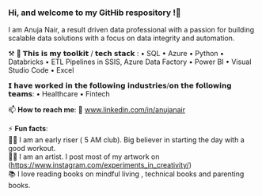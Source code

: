 ### Hi, and welcome to my GitHib respository !👋
I am Anuja Nair, a result driven data professional with a passion for building scalable data solutions with a focus on data integrity and automation.

⚒️ 🧰 𝗧𝗵𝗶𝘀 𝗶𝘀 𝗺𝘆 𝘁𝗼𝗼𝗹𝗸𝗶𝘁 / 𝘁𝗲𝗰𝗵 𝘀𝘁𝗮𝗰𝗸 : • SQL • Azure • Python • Databricks • ETL Pipelines in SSIS, Azure Data Factory • Power BI • Visual Studio Code • Excel 

𝗜 𝗵𝗮𝘃𝗲 𝘄𝗼𝗿𝗸𝗲𝗱 𝗶𝗻 𝘁𝗵𝗲 𝗳𝗼𝗹𝗹𝗼𝘄𝗶𝗻𝗴 𝗶𝗻𝗱𝘂𝘀𝘁𝗿𝗶𝗲𝘀/𝗼𝗻 𝘁𝗵𝗲 𝗳𝗼𝗹𝗹𝗼𝘄𝗶𝗻𝗴 𝘁𝗲𝗮𝗺𝘀: • Healthcare • Fintech 

📫 **How to reach me**: 
  🔗 www.linkedin.com/in/anujanair  <br/> 
  
⚡ **Fun facts**: <br/> 
  🏃‍♀️ I am an early riser ( 5 AM club). Big believer in starting the day with a good workout. <br/> 
  👩‍🎨 I am an artist. I post most of my artwork on 
     (https://www.instagram.com/experiments_in_creativity/)   <br/> 
  📚 I love reading books on mindful living , technical books and parenting books.<br/> 

 
